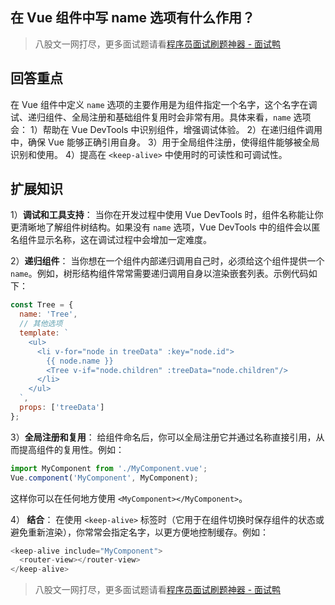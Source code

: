 ## 在 Vue 组件中写 name 选项有什么作用？
> 八股文一网打尽，更多面试题请看[程序员面试刷题神器 - 面试鸭](https://www.mianshiya.com/)

## 回答重点
在 Vue 组件中定义 `name` 选项的主要作用是为组件指定一个名字，这个名字在调试、递归组件、全局注册和基础组件复用时会非常有用。具体来看，`name` 选项会：
1）帮助在 Vue DevTools 中识别组件，增强调试体验。
2）在递归组件调用中，确保 Vue 能够正确引用自身。
3）用于全局组件注册，使得组件能够被全局识别和使用。
4）提高在 `<keep-alive>` 中使用时的可读性和可调试性。

## 扩展知识
1）**调试和工具支持**：
当你在开发过程中使用 Vue DevTools 时，组件名称能让你更清晰地了解组件树结构。如果没有 `name` 选项，Vue DevTools 中的组件会以匿名组件显示名称，这在调试过程中会增加一定难度。

2）**递归组件**：
当你想在一个组件内部递归调用自己时，必须给这个组件提供一个 `name`。例如，树形结构组件常常需要递归调用自身以渲染嵌套列表。示例代码如下：
```javascript
const Tree = {
  name: 'Tree',
  // 其他选项
  template: `
    <ul>
      <li v-for="node in treeData" :key="node.id">
        {{ node.name }}
        <Tree v-if="node.children" :treeData="node.children"/>
      </li>
    </ul>
  `,
  props: ['treeData']
};
```

3）**全局注册和复用**：
给组件命名后，你可以全局注册它并通过名称直接引用，从而提高组件的复用性。例如：
```javascript
import MyComponent from './MyComponent.vue';
Vue.component('MyComponent', MyComponent); 
```
这样你可以在任何地方使用 `<MyComponent></MyComponent>`。

4）**<keep-alive> 结合**：
在使用 `<keep-alive>` 标签时（它用于在组件切换时保存组件的状态或避免重新渲染），你常常会指定名字，以更方便地控制缓存。例如：
```javascript
<keep-alive include="MyComponent">
  <router-view></router-view>
</keep-alive>
```


> 八股文一网打尽，更多面试题请看[程序员面试刷题神器 - 面试鸭](https://www.mianshiya.com/)